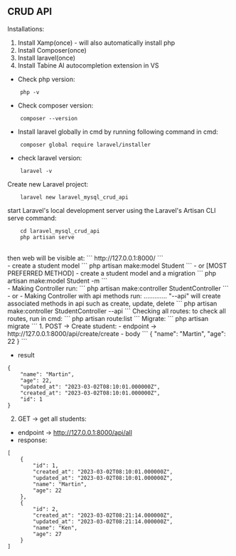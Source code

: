 ## CRUD API


Installations:
1. Install Xamp(once) - will also automatically install php
2. Install Composer(once)
3. Install laravel(once)
4. Install Tabine AI autocompletion extension in VS


- Check php version:
```
	php -v
```
- Check composer version:
```
	composer --version
```
- Install laravel globally in cmd by running following command in cmd:
```
	composer global require laravel/installer
```
- check laravel version:
```
	laravel -v
```


Create new Laravel project:
```
	laravel new laravel_mysql_crud_api
```
start Laravel's local development server using the Laravel's Artisan CLI serve command:
```
	cd laravel_mysql_crud_api
	php artisan serve
```
<br>
then web will be  visible at:
```
http://127.0.0.1:8000/
```
<br>
- create a student model
```
    php artisan make:model Student
```
- or [MOST PREFERRED METHOD]
- create a student model and a migration
```
    php artisan make:model Student -m
```
<br>
- Making Controller run:
```
    php artisan make:controller StudentController
```
- or
- Making Controller with api methods run: .............  "--api" will create associated methods in api such as create, update, delete
```
    php artisan make:controller StudentController --api
```
Checking all routes: to check all routes, run in cmd:
```
    php artisan route:list
```
Migrate:
```
    php artisan migrate
```
1. POST -> Create student:
- endpoint ->  http://127.0.0.1:8000/api/create/create
- body
```
{
    "name": "Martin",
    "age": 22
}
```

- result
```
{
    "name": "Martin",
    "age": 22,
    "updated_at": "2023-03-02T08:10:01.000000Z",
    "created_at": "2023-03-02T08:10:01.000000Z",
    "id": 1
}
```

2. GET -> get all students:
- endpoint ->  http://127.0.0.1:8000/api/all
- response:
```
[
    {
        "id": 1,
        "created_at": "2023-03-02T08:10:01.000000Z",
        "updated_at": "2023-03-02T08:10:01.000000Z",
        "name": "Martin",
        "age": 22
    },
    {
        "id": 2,
        "created_at": "2023-03-02T08:21:14.000000Z",
        "updated_at": "2023-03-02T08:21:14.000000Z",
        "name": "Ken",
        "age": 27
    }
]
```
